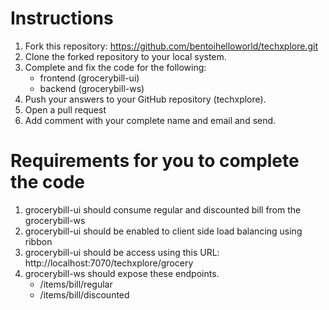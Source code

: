 Instructions
========
  1. Fork this repository:  https://github.com/bentoihelloworld/techxplore.git
  2. Clone the forked repository to your local system.
  3. Complete and fix the code for the following:
		- frontend (grocerybill-ui)
		- backend  (grocerybill-ws)
  4. Push your answers to your GitHub repository (techxplore).
  5. Open a pull request 
  6. Add comment with your complete name and email and send.
  
 Requirements for you to complete the code
 =======
 
 1. grocerybill-ui should consume regular and discounted bill from the grocerybill-ws 
 2. grocerybill-ui should be enabled to client side load balancing using ribbon
 2. grocerybill-ui should be access using this URL: http://localhost:7070/techxplore/grocery
 3. grocerybill-ws should expose these endpoints.
	- /items/bill/regular
	- /items/bill/discounted